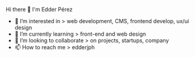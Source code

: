 Hi there 👋 I'm Edder Pérez
- 👀 I’m interested in  >  web development, CMS, frontend develop, ux/ui design
- 🌱 I’m currently learning  >  front-end and web design
- 💞️ I’m looking to collaborate > on projects, startups, company
- 📫 How to reach me > edderjph

<!---
edderjph/edderjph is a ✨ special ✨ repository because its `README.md` (this file) appears on your GitHub profile.
You can click the Preview link to take a look at your changes.
--->
